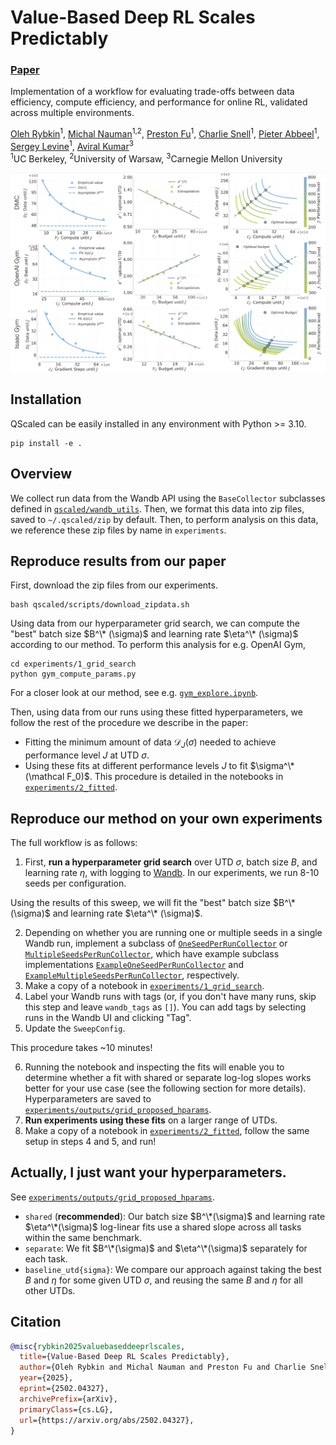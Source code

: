 # Value-Based Deep RL Scales Predictably
### [Paper](https://arxiv.org/abs/2502.04327)

Implementation of a workflow for evaluating trade-offs between data efficiency,
compute efficiency, and performance for online RL, validated across multiple
environments.

 [Oleh Rybkin](https://people.eecs.berkeley.edu/~oleh/)<sup>1</sup>,
 [Michal Nauman](https://scholar.google.com/citations?user=GnEVRtQAAAAJ&hl=en)<sup>1,2</sup>,
 [Preston Fu](https://prestonfu.com/)<sup>1</sup>,
 [Charlie Snell](https://sea-snell.github.io/)<sup>1</sup>,
 [Pieter Abbeel](https://people.eecs.berkeley.edu/~pabbeel/)<sup>1</sup>,
 [Sergey Levine](https://people.eecs.berkeley.edu/~svlevine/)<sup>1</sup>,
 [Aviral Kumar](https://aviralkumar2907.github.io/)<sup>3</sup> <br>
 <sup>1</sup>UC Berkeley, <sup>2</sup>University of Warsaw, <sup>3</sup>Carnegie Mellon University

<img src='assets/scaling.png'/>

## Installation

QScaled can be easily installed in any environment with Python >= 3.10.
```
pip install -e .
```

## Overview

We collect run data from the Wandb API using the `BaseCollector` subclasses
defined in [`qscaled/wandb_utils`](qscaled/wandb_utils). Then, we format this
data into zip files, saved to `~/.qscaled/zip` by default. Then, to perform
analysis on this data, we reference these zip files by name in `experiments`.


## Reproduce results from our paper

First, download the zip files from our experiments.
```
bash qscaled/scripts/download_zipdata.sh
```

Using data from our hyperparameter grid search, we can compute the "best" batch 
size $B^\* (\sigma)$ and learning rate $\eta^\* (\sigma)$ according to our method.
To perform this analysis for e.g. OpenAI Gym,
```
cd experiments/1_grid_search
python gym_compute_params.py
```
For a closer look at our method, see e.g. [`gym_explore.ipynb`](experiments/1_grid_search/gym_explore.ipynb).

Then, using data from our runs using these fitted hyperparameters, we follow
the rest of the procedure we describe in the paper: 
* Fitting the minimum amount of data $\mathcal{D}_J(\sigma)$ needed to achieve 
  performance level $J$ at UTD $\sigma$.
* Using these fits at different performance levels $J$ to fit $\sigma^\*(\mathcal F_0)$.
This procedure is detailed in the notebooks in [`experiments/2_fitted`](experiments/2_fitted).


## Reproduce our method on your own experiments

The full workflow is as follows:

1. First, **run a hyperparameter grid search** over UTD $\sigma$, batch size $B$, 
and learning rate $\eta$, with logging to [Wandb](https://wandb.ai/).
In our experiments, we run 8-10 seeds per configuration.

Using the results of this sweep, we will fit the "best" batch size $B^\* (\sigma)$ 
and learning rate $\eta^\* (\sigma)$.

2. Depending on whether you are running one or multiple seeds
   in a single Wandb run, implement a subclass of
   [`OneSeedPerRunCollector`](qscaled/wandb_utils/one_seed_per_run.py) or 
   [`MultipleSeedsPerRunCollector`](qscaled/wandb_utils/multiple_seeds_per_run.py),
   which have example subclass implementations
   [`ExampleOneSeedPerRunCollector`](qscaled/wandb_utils/one_seed_per_run.py)
   and [`ExampleMultipleSeedsPerRunCollector`](qscaled/wandb_utils/multiple_seeds_per_run.py), 
   respectively.
3. Make a copy of a notebook in [`experiments/1_grid_search`](experiments/1_grid_search).
4. Label your Wandb runs with tags (or, if you don't have many runs,
   skip this step and leave `wandb_tags` as `[]`). You can add tags by 
   selecting runs in the Wandb UI and clicking "Tag".
5. Update the `SweepConfig`.

This procedure takes ~10 minutes!

6. Running the notebook and inspecting the fits will enable you to determine whether
   a fit with shared or separate log-log slopes works better for your use case 
   (see the following section for more details). Hyperparameters are saved to
   [`experiments/outputs/grid_proposed_hparams`](experiments/outputs/grid_proposed_hparams).
7. **Run experiments using these fits** on a larger range of UTDs.
8. Make a copy of a notebook in [`experiments/2_fitted`](experiments/2_fitted),
   follow the same setup in steps 4 and 5, and run!


## Actually, I just want your hyperparameters.

See [`experiments/outputs/grid_proposed_hparams`](experiments/outputs/grid_proposed_hparams). 
* `shared` (**recommended**): Our batch size $B^\*(\sigma)$ and learning rate 
  $\eta^\*(\sigma)$ log-linear fits use a shared slope across all tasks within 
  the same benchmark.
* `separate`: We fit $B^\*(\sigma)$ and $\eta^\*(\sigma)$ separately for each task.
* `baseline_utd{sigma}`: We compare our approach against taking the best $B$ and $\eta$
  for some given UTD $\sigma$, and reusing the same $B$ and $\eta$ for all other
  UTDs.


## Citation
```bibtex
@misc{rybkin2025valuebaseddeeprlscales,
  title={Value-Based Deep RL Scales Predictably}, 
  author={Oleh Rybkin and Michal Nauman and Preston Fu and Charlie Snell and Pieter Abbeel and Sergey Levine and Aviral Kumar},
  year={2025},
  eprint={2502.04327},
  archivePrefix={arXiv},
  primaryClass={cs.LG},
  url={https://arxiv.org/abs/2502.04327}, 
}
```